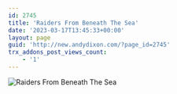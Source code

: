 ```yaml
---
id: 2745
title: 'Raiders From Beneath The Sea'
date: '2023-03-17T13:45:33+00:00'
layout: page
guid: 'http://new.andydixon.com/?page_id=2745'
trx_addons_post_views_count:
    - '1'
---
```


![Raiders From Beneath The Sea](https://i0.wp.com/assets.g8x2.ldn.idrivee2-23.com/posters/Raiders%20From%20Beneath%20The%20Sea%2001.jpg?w=1200&ssl=1 "Raiders From Beneath The Sea")